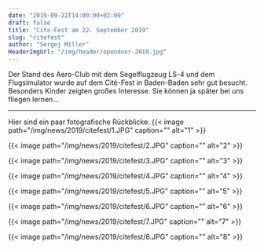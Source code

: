 ```yaml
---
date: "2019-09-22T14:00:00+02:00"
draft: false
title: "Cite-Fest am 22. September 2019"
slug: "citefest"
author: "Sergej Miller"
HeaderImgUrl: "/img/header/opendoor-2019.jpg"
---
```


Der Stand des Aero-Club mit dem Segelflugzeug LS-4 und dem Flugsimulator wurde auf dem Cité-Fest in Baden-Baden sehr gut besucht. Besonders Kinder zeigten großes Interesse. Sie können ja später bei uns fliegen lernen...    

<!--more-->
----------------
<p></p>
Hier sind ein paar fotografische Rückblicke: 
{{< image path="/img/news/2019/citefest/1.JPG" caption="" alt="1" >}}
<p></p>
{{< image path="/img/news/2019/citefest/2.JPG" caption="" alt="2" >}}
<p></p>
{{< image path="/img/news/2019/citefest/3.JPG" caption="" alt="3" >}}
<p></p>
{{< image path="/img/news/2019/citefest/4.JPG" caption="" alt="4" >}}
<p></p>
{{< image path="/img/news/2019/citefest/5.JPG" caption="" alt="5" >}}
<p></p>
{{< image path="/img/news/2019/citefest/6.JPG" caption="" alt="6" >}}
<p></p>                                                                    
{{< image path="/img/news/2019/citefest/7.JPG" caption="" alt="7" >}} 
<p></p>                                                                    
{{< image path="/img/news/2019/citefest/8.JPG" caption="" alt="8" >}} 

